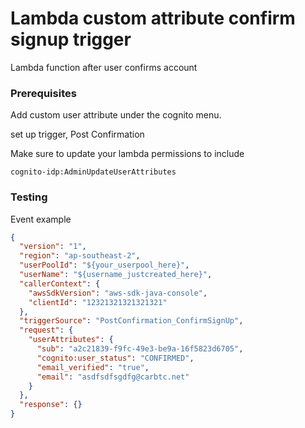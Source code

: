 # Lambda custom attribute confirm signup trigger

Lambda function after user confirms account

### Prerequisites

Add custom user attribute under the cognito menu.

set up trigger, Post Confirmation

Make sure to update your lambda permissions to include

```
cognito-idp:AdminUpdateUserAttributes
```

### Testing

Event example

```json
{
  "version": "1",
  "region": "ap-southeast-2",
  "userPoolId": "${your_userpool_here}",
  "userName": "${username_justcreated_here}",
  "callerContext": {
    "awsSdkVersion": "aws-sdk-java-console",
    "clientId": "12321321321321321"
  },
  "triggerSource": "PostConfirmation_ConfirmSignUp",
  "request": {
    "userAttributes": {
      "sub": "a2c21839-f9fc-49e3-be9a-16f5823d6705",
      "cognito:user_status": "CONFIRMED",
      "email_verified": "true",
      "email": "asdfsdfsgdfg@carbtc.net"
    }
  },
  "response": {}
}
```
